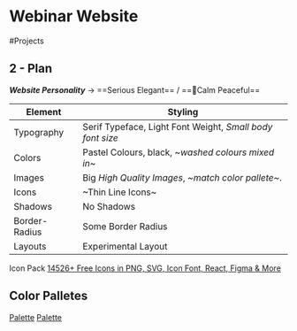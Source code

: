 # Webinar Website

#Projects

## 2 - Plan

**_Website Personality_** -> ==Serious Elegant== / ==🔴Calm Peaceful==

| Element       | Styling                                                   |
| ------------- | --------------------------------------------------------- |
| Typography    | Serif Typeface, Light Font Weight, _Small body font size_ |
| Colors        | Pastel Colours, black, ~_washed colours mixed in_~        |
| Images        | Big _High Quality Images_, _~match color pallete~_.       |
| Icons         | ~Thin Line Icons~                                         |
| Shadows       | No Shadows                                                |
| Border-Radius | Some Border Radius                                        |
| Layouts       | Experimental Layout                                       |

Icon Pack [14526+ Free Icons in PNG, SVG, Icon Font, React, Figma & More](https://lineicons.com/icons)

## Color Palletes

[Palette](https://coolors.co/palette/461220-8c2f39-b23a48-fcb9b2-fed0bb)
[Palette](https://coolors.co/palette/1c1c1c-daddd8-ecebe4-eef0f2-fafaff)

